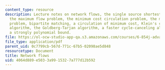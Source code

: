 ```yaml
---
content_type: resource
description: Lecture notes on network flows, the single source shortest path problem,
  the maximum flow problem, the minimum cost circulation problem, the maximum flow
  problem, bipartite matching, a circulation of minimum cost, Klein's cycle canceling
  algorithm, the Goldberg-Tarjan algorithm, a faster cycle-canceling algorithm, and
  a strongly polynomial bound.
file: https://ol-ocw-studio-app-qa.s3.amazonaws.com/courses/6-854j-advanced-algorithms-fall-2008/4064d889e5033a9915327a777d12b592_notes_flow.pdf
file_type: application/pdf
parent_uid: 0c7799cb-567d-771c-67b5-02098ae5d848
resourcetype: Document
title: Network flows
uid: 4064d889-e503-3a99-1532-7a777d12b592
---
```

